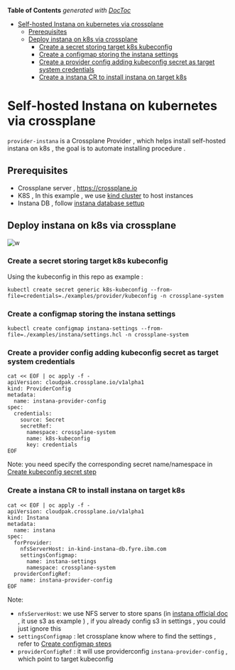 <!-- START doctoc generated TOC please keep comment here to allow auto update -->
<!-- DON'T EDIT THIS SECTION, INSTEAD RE-RUN doctoc TO UPDATE -->
**Table of Contents**  *generated with [DocToc](https://github.com/thlorenz/doctoc)*

- [Self-hosted Instana on kubernetes via crossplane](#self-hosted-instana-on-kubernetes-via-crossplane)
  - [Prerequisites](#prerequisites)
  - [Deploy instana on k8s via crossplane](#deploy-instana-on-k8s-via-crossplane)
    - [Create a secret storing target k8s kubeconfig](#create-a-secret-storing-target-k8s-kubeconfig)
    - [Create a configmap storing the instana settings](#create-a-configmap-storing-the-instana-settings)
    - [Create a provider config adding kubeconfig secret as target system credentials](#create-a-provider-config-adding-kubeconfig-secret-as-target-system-credentials)
    - [Create a instana CR to install instana on target k8s](#create-a-instana-cr-to-install-instana-on-target-k8s)

<!-- END doctoc generated TOC please keep comment here to allow auto update -->

# Self-hosted Instana on kubernetes via crossplane

`provider-instana` is a Crossplane Provider , which helps install self-hosted instana on k8s , the goal is to automate installing procedure .

## Prerequisites
- Crossplane server , https://crossplane.io
- K8S , In this example , we use [kind cluster](https://kind.sigs.k8s.io/) to host instances
- Instana DB , follow [instana database settup](https://www.instana.com/docs/self_hosted_instana_k8s/single_host_database/)
  



## Deploy instana on k8s via crossplane


![w](../images/instana-on-kind-via-crossplane.png)



### Create a secret storing target k8s kubeconfig

Using the kubeconfig in this repo as example :

```shell
kubectl create secret generic k8s-kubeconfig --from-file=credentials=./examples/provider/kubeconfig -n crossplane-system
```

### Create a configmap storing the instana settings 

```shell
kubectl create configmap instana-settings --from-file=./examples/instana/settings.hcl -n crossplane-system
```

### Create a provider config adding kubeconfig secret as target system credentials

```shell
cat << EOF | oc apply -f -
apiVersion: cloudpak.crossplane.io/v1alpha1
kind: ProviderConfig
metadata:
  name: instana-provider-config 
spec:
  credentials:
    source: Secret
    secretRef:
      namespace: crossplane-system
      name: k8s-kubeconfig 
      key: credentials
EOF
```

Note: you need specify the corresponding secret name/namespace in [Create kubeconfig secret step](#create-a-secret-storing-target-k8s-kubeconfig)

### Create a instana CR to install instana on target k8s

```shell
cat << EOF | oc apply -f -
apiVersion: cloudpak.crossplane.io/v1alpha1
kind: Instana
metadata:
  name: instana
spec:
  forProvider:
    nfsServerHost: in-kind-instana-db.fyre.ibm.com
    settingsConfigmap:
      name: instana-settings
      namespace: crossplane-system
  providerConfigRef:
    name: instana-provider-config 
EOF
```

Note: 
- `nfsServerHost`: we use NFS server to store spans (in [instana official doc](https://www.instana.com/docs/self_hosted_instana_k8s/installation/#settingshcl) , it use s3 as example ) , if you already config s3 in settings ,  you could just ignore this
- `settingsConfigmap` : let crossplane know where to find the settings , refer to [Create configmap steps](#create-a-configmap-storing-the-instana-settings)
- `providerConfigRef` : it will use providerconfig `instana-provider-config` , which point to target kubeconfig 

